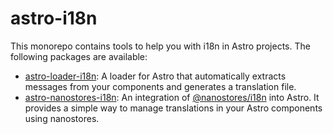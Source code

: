 # astro-i18n

This monorepo contains tools to help you with i18n in Astro projects. The following packages are available:

- [astro-loader-i18n](libs/astro-loader-i18n): A loader for Astro that automatically extracts messages from your components and generates a translation file.
- [astro-nanostores-i18n](libs/astro-nanostores-i18n): An integration of [@nanostores/i18n]() into Astro. It provides a simple way to manage translations in your Astro components using nanostores.
